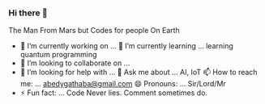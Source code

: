 ### Hi there 👋
The Man From Mars but Codes for people On Earth
<!--
**abedygathaba/abedygathaba** is a ✨ _special_ ✨ repository because its `README.md` (this file) appears on your GitHub profile.

Here are some ideas to get you started:
-->

- 🔭 I’m currently working on ...
🌱 I’m currently learning ... learning quantum programming
- 👯 I’m looking to collaborate on ...
- 🤔 I’m looking for help with ...
💬 Ask me about ... AI, IoT
📫 How to reach me: ... abedygathaba@gmail.com 
😄 Pronouns: ... Sir/Lord/Mr
- ⚡ Fun fact: ... Code Never lies. Comment sometimes do.

